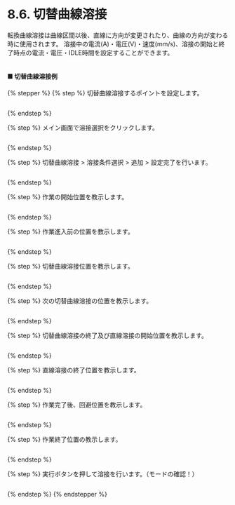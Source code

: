 # 8.6. 切替曲線溶接

転換曲線溶接は曲線区間以後、直線に方向が変更されたり、曲線の方向が変わる時に使用されます。
溶接中の電流(A)・電圧(V)・速度(mm/s)、溶接の開始と終了時点の電流・電圧・IDLE時間を設定することができます。

<figure><img src="../img/chapter8/section8.6.1.jpg" alt=""><figcaption></figcaption></figure>

#### ■ 切替曲線溶接例

{% stepper %}
{% step %}
切替曲線溶接するポイントを設定します。

<figure><img src="../img/chapter8/section8.6.2.jpg" alt=""><figcaption></figcaption></figure>
{% endstep %}

{% step %}
メイン画面で溶接選択をクリックします。

<figure><img src="../img/chapter8/section8.6.3.jpg" alt=""><figcaption></figcaption></figure>
{% endstep %}

{% step %}
切替曲線溶接 > 溶接条件選択 > 追加 > 設定完了を行います。

<figure><img src="../img/chapter8/section8.6.4.jpg" alt=""><figcaption></figcaption></figure>
{% endstep %}

{% step %}
作業の開始位置を教示します。

<figure><img src="../img/chapter8/section8.6.5.jpg" alt=""><figcaption></figcaption></figure>
{% endstep %}

{% step %}
作業進入前の位置を教示します。

<figure><img src="../img/chapter8/section8.6.6.jpg" alt=""><figcaption></figcaption></figure>
{% endstep %}

{% step %}
切替曲線溶接位置を教示します。

<figure><img src="../img/chapter8/section8.6.7.jpg" alt=""><figcaption></figcaption></figure>
{% endstep %}

{% step %}
次の切替曲線溶接の位置を教示します。

<figure><img src="../img/chapter8/section8.6.8.jpg" alt=""><figcaption></figcaption></figure>
{% endstep %}

{% step %}
切替曲線溶接の終了及び直線溶接の開始位置を教示します。

<figure><img src="../img/chapter8/section8.6.9.jpg" alt=""><figcaption></figcaption></figure>
{% endstep %}

{% step %}
直線溶接の終了位置を教示します。

<figure><img src="../img/chapter8/section8.6.10.jpg" alt=""><figcaption></figcaption></figure>
{% endstep %}

{% step %}
作業完了後、回避位置を教示します。

<figure><img src="../img/chapter8/section8.6.11.jpg" alt=""><figcaption></figcaption></figure>
{% endstep %}

{% step %}
作業終了位置の教示します。

<figure><img src="../img/chapter8/section8.6.12.jpg" alt=""><figcaption></figcaption></figure>
{% endstep %}

{% step %}
実行ボタンを押して溶接を行います。（モードの確認！）

<figure><img src="../img/chapter8/section8.6.13.jpg" alt=""><figcaption></figcaption></figure>
{% endstep %}
{% endstepper %}
